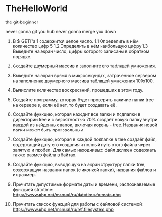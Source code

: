 # TheHelloWorld
the git-beginner

never gonna git you hub
never gonna merge you down


1. В $_GET['a'] содержится целое число.
	1.1 Определить в нём количество цифр 5
	1.2 Определить в нём наибольшую цифру
	1.3 Выведите на экран число, цифры которого записаны в обратном порядке.

2. Создайте двумерный массив и заполните его таблицей умножения.

3. Выведите на экран время в микросекундах, затраченное сервером на заполнение двумерного массива таблицей умножения 100x100.

4. Вычислите количество воскресений, прошедших в этом году.

5. Создайте программу, которая будет проверять наличие папки tree на сервере и, если её нет, то будет создавать её.

6. Создайте функцию, которая находит все папки и подпапки в директории tree и с вероятностью 70% создаёт новую папку внутри каждой из найденных папок, включая корень - tree. Название новой папки может быть произвольным.

7. Создайте функцию, которая в каждой подпапке в tree создаёт файл, содержащий дату его создания и полный путь этого файла через запятую и пробел.
	Для самых находчивых: файл должен содержать также размер файла в байтах. 

8. Создайте функцию, выводящую на экран структуру папки tree, сожержащую названия папок (с иконкой папки), названия файлов и их размер.  

9. Прочитать допустимые форматы даты и времени, распознаваемые функцией strtotime: https://www.php.net/manual/ru/datetime.formats.php

10. Прочитать список функций для работы с файловой системой: https://www.php.net/manual/ru/ref.filesystem.php

